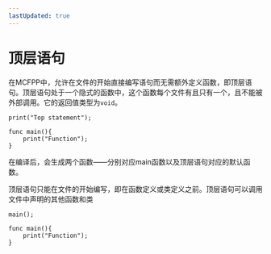 ```yaml
---
lastUpdated: true
---
```


# 顶层语句

在MCFPP中，允许在文件的开始直接编写语句而无需额外定义函数，即顶层语句。顶层语句处于一个隐式的函数中，这个函数每个文件有且只有一个，且不能被外部调用。它的返回值类型为`void`。

```mcfpp
print("Top statement");

func main(){
    print("Function");
}
```

在编译后，会生成两个函数——分别对应main函数以及顶层语句对应的默认函数。

顶层语句只能在文件的开始编写，即在函数定义或类定义之前。顶层语句可以调用文件中声明的其他函数和类

```mcfpp
main();

func main(){
    print("Function");
}
```

